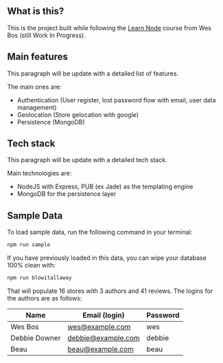 ## What is this?

This is the project built while following the [Learn Node](https://learnnode.com/) course from Wes Bos (still Work In Progress).

## Main features

This paragraph will be update with a detailed list of features.

The main ones are:

* Authentication (User register, lost password flow with email, user data management)
* Geolocation (Store gelocation with google)
* Persistence (MongoDB)

## Tech stack

This paragraph will be update with a detailed tech stack.

Main technologies are:

* NodeJS with Express, PUB (ex Jade) as the templating engine
* MongoDB for the persistence layer

## Sample Data

To load sample data, run the following command in your terminal:

```bash
npm run sample 
```

If you have previously loaded in this data, you can wipe your database 100% clean with:

```bash
npm run blowitallaway
```

That will populate 16 stores with 3 authors and 41 reviews. The logins for the authors are as follows:

|Name|Email (login)|Password|
|---|---|---|
|Wes Bos|wes@example.com|wes|
|Debbie Downer|debbie@example.com|debbie|
|Beau|beau@example.com|beau|


